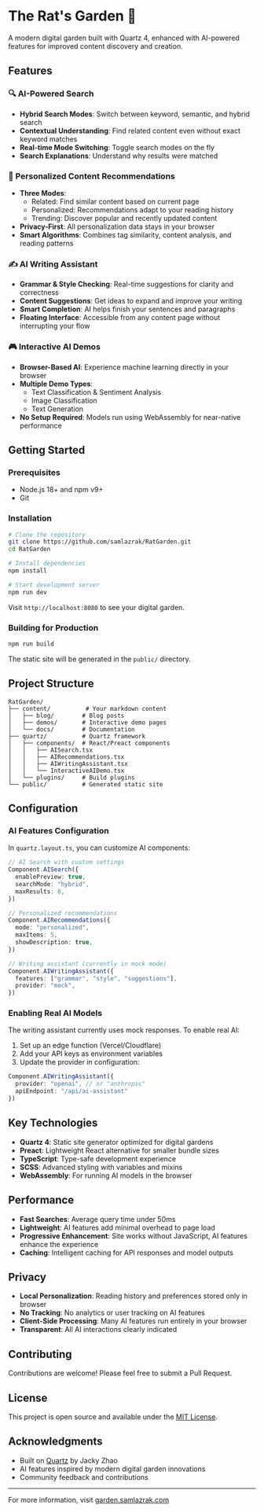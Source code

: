 # The Rat's Garden 🌿

A modern digital garden built with Quartz 4, enhanced with AI-powered features for improved content discovery and creation.

## Features

### 🔍 AI-Powered Search
- **Hybrid Search Modes**: Switch between keyword, semantic, and hybrid search
- **Contextual Understanding**: Find related content even without exact keyword matches
- **Real-time Mode Switching**: Toggle search modes on the fly
- **Search Explanations**: Understand why results were matched

### 🎯 Personalized Content Recommendations
- **Three Modes**:
  - Related: Find similar content based on current page
  - Personalized: Recommendations adapt to your reading history
  - Trending: Discover popular and recently updated content
- **Privacy-First**: All personalization data stays in your browser
- **Smart Algorithms**: Combines tag similarity, content analysis, and reading patterns

### ✍️ AI Writing Assistant
- **Grammar & Style Checking**: Real-time suggestions for clarity and correctness
- **Content Suggestions**: Get ideas to expand and improve your writing
- **Smart Completion**: AI helps finish your sentences and paragraphs
- **Floating Interface**: Accessible from any content page without interrupting your flow

### 🎮 Interactive AI Demos
- **Browser-Based AI**: Experience machine learning directly in your browser
- **Multiple Demo Types**:
  - Text Classification & Sentiment Analysis
  - Image Classification
  - Text Generation
- **No Setup Required**: Models run using WebAssembly for near-native performance

## Getting Started

### Prerequisites
- Node.js 18+ and npm v9+
- Git

### Installation

```bash
# Clone the repository
git clone https://github.com/samlazrak/RatGarden.git
cd RatGarden

# Install dependencies
npm install

# Start development server
npm run dev
```

Visit `http://localhost:8080` to see your digital garden.

### Building for Production

```bash
npm run build
```

The static site will be generated in the `public/` directory.

## Project Structure

```
RatGarden/
├── content/          # Your markdown content
│   ├── blog/        # Blog posts
│   ├── demos/       # Interactive demo pages
│   └── docs/        # Documentation
├── quartz/          # Quartz framework
│   ├── components/  # React/Preact components
│   │   ├── AISearch.tsx
│   │   ├── AIRecommendations.tsx
│   │   ├── AIWritingAssistant.tsx
│   │   └── InteractiveAIDemo.tsx
│   └── plugins/     # Build plugins
└── public/          # Generated static site
```

## Configuration

### AI Features Configuration

In `quartz.layout.ts`, you can customize AI components:

```typescript
// AI Search with custom settings
Component.AISearch({
  enablePreview: true,
  searchMode: "hybrid",
  maxResults: 8,
})

// Personalized recommendations
Component.AIRecommendations({
  mode: "personalized",
  maxItems: 5,
  showDescription: true,
})

// Writing assistant (currently in mock mode)
Component.AIWritingAssistant({
  features: ["grammar", "style", "suggestions"],
  provider: "mock",
})
```

### Enabling Real AI Models

The writing assistant currently uses mock responses. To enable real AI:

1. Set up an edge function (Vercel/Cloudflare)
2. Add your API keys as environment variables
3. Update the provider in configuration:

```typescript
Component.AIWritingAssistant({
  provider: "openai", // or "anthropic"
  apiEndpoint: "/api/ai-assistant"
})
```

## Key Technologies

- **Quartz 4**: Static site generator optimized for digital gardens
- **Preact**: Lightweight React alternative for smaller bundle sizes
- **TypeScript**: Type-safe development experience
- **SCSS**: Advanced styling with variables and mixins
- **WebAssembly**: For running AI models in the browser

## Performance

- **Fast Searches**: Average query time under 50ms
- **Lightweight**: AI features add minimal overhead to page load
- **Progressive Enhancement**: Site works without JavaScript, AI features enhance the experience
- **Caching**: Intelligent caching for API responses and model outputs

## Privacy

- **Local Personalization**: Reading history and preferences stored only in browser
- **No Tracking**: No analytics or user tracking on AI features
- **Client-Side Processing**: Many AI features run entirely in your browser
- **Transparent**: All AI interactions clearly indicated

## Contributing

Contributions are welcome! Please feel free to submit a Pull Request.

## License

This project is open source and available under the [MIT License](LICENSE).

## Acknowledgments

- Built on [Quartz](https://quartz.jzhao.xyz/) by Jacky Zhao
- AI features inspired by modern digital garden innovations
- Community feedback and contributions

---

For more information, visit [garden.samlazrak.com](https://garden.samlazrak.com)